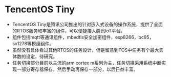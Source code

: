 # TencentOS Tiny
- TencentOS Tiny是腾讯公司推出的针对嵌入式设备的操作系统，提供了全面的RTOS服务和丰富的组件，可以便捷接入腾讯IoT平台。
- 组件包括mqtt等通讯组件，mbedtls安全加密组件，esp8266，bc95，sx1278等模组组件。
- 虽然没有具体看过其他RTOS的任务设计，但是留意到TOS中任务有个最大实体数的设定，待研究。
- 任务切换部分目前以主流的arm cortex m系列为主，任务切换采用系统中断实现一部分寄存器保存，然后手动再保存一部分，以后日益丰富。
